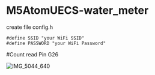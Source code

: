 # M5AtomUECS-water_meter

create file config.h

```
#define SSID "your WiFi SSID"
#define PASSWORD "your WiFi Password"
```

#Count read Pin G26

![IMG_5044_640](https://github.com/user-attachments/assets/7a781c31-dac7-4bbe-bb90-a361a0e3dd8b)
